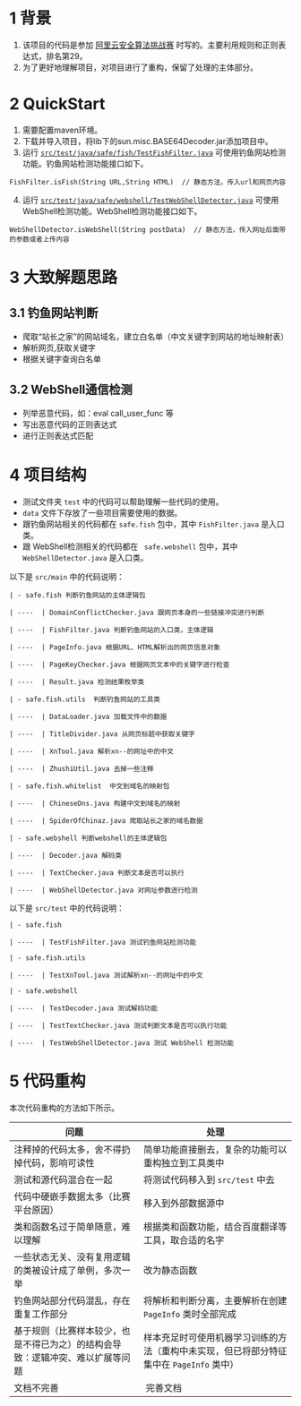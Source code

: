 # 1 背景
1. 该项目的代码是参加 
[阿里云安全算法挑战赛](https://tianchi.aliyun.com/competition/information.htm?raceId=231585) 时写的。主要利用规则和正则表达式，排名第29。
2. 为了更好地理解项目，对项目进行了重构，保留了处理的主体部分。

# 2 QuickStart
1. 需要配置maven环境。
2. 下载并导入项目，将lib下的sun.misc.BASE64Decoder.jar添加项目中。
3. 运行 [`src/test/java/safe/fish/TestFishFilter.java`](https://github.com/mindawei/aliyun-safe-match/blob/master/src/test/java/safe/fish/TestFishFilter.java) 可使用钓鱼网站检测功能。钓鱼网站检测功能接口如下。
```
FishFilter.isFish(String URL,String HTML)  // 静态方法，传入url和网页内容
```
4. 运行 [`src/test/java/safe/webshell/TestWebShellDetector.java`](https://github.com/mindawei/aliyun-safe-match/blob/master/src/test/java/safe/webshell/TestWebShellDetector.java) 可使用WebShell检测功能。WebShell检测功能接口如下。
```
WebShellDetector.isWebShell(String postData)  // 静态方法，传入网址后面带的参数或者上传内容
```


# 3 大致解题思路

## 3.1 钓鱼网站判断</h2>
* 爬取“站长之家”的网站域名，建立白名单（中文关键字到网站的地址映射表）<br>
* 解析网页,获取关键字<br>
* 根据关键字查询白名单<br>

## 3.2 WebShell通信检测</h2>
* 列举恶意代码，如：eval call_user_func 等<br>
* 写出恶意代码的正则表达式<br>
* 进行正则表达式匹配<br>


# 4 项目结构
* 测试文件夹 `test` 中的代码可以帮助理解一些代码的使用。
* `data` 文件下存放了一些项目需要使用的数据。
* 跟钓鱼网站相关的代码都在 `safe.fish` 包中，其中 `FishFilter.java` 是入口类。
* 跟 WebShell检测相关的代码都在 ` safe.webshell` 包中，其中 `WebShellDetector.java` 是入口类。

以下是 `src/main` 中的代码说明：
```
| - safe.fish 判断钓鱼网站的主体逻辑包

| ----  | DomainConflictChecker.java 跟网页本身的一些链接冲突进行判断

| ----  | FishFilter.java 判断钓鱼网站的入口类，主体逻辑

| ----  | PageInfo.java 根据URL、HTML解析出的网页信息对象

| ----  | PageKeyChecker.java 根据网页文本中的关键字进行检查

| ----  | Result.java 检测结果枚举类

| - safe.fish.utils  判断钓鱼网站的工具类

| ----  | DataLoader.java 加载文件中的数据

| ----  | TitleDivider.java 从网页标题中获取关键字

| ----  | XnTool.java 解析xn--的网址中的中文

| ----  | ZhushiUtil.java 去掉一些注释

| - safe.fish.whitelist  中文到域名的映射包

| ----  | ChineseDns.java 构建中文到域名的映射

| ----  | SpiderOfChinaz.java 爬取站长之家的域名数据

| - safe.webshell 判断webshell的主体逻辑包

| ----  | Decoder.java 解码类

| ----  | TextChecker.java 判断文本是否可以执行

| ----  | WebShellDetector.java 对网址参数进行检测
```

以下是 `src/test` 中的代码说明：
```
| - safe.fish

| ----  | TestFishFilter.java 测试钓鱼网站检测功能

| - safe.fish.utils  

| ----  | TestXnTool.java 测试解析xn--的网址中的中文

| - safe.webshell 

| ----  | TestDecoder.java 测试解码功能

| ----  | TestTextChecker.java 测试判断文本是否可以执行功能

| ----  | TestWebShellDetector.java 测试 WebShell 检测功能
```


# 5 代码重构
本次代码重构的方法如下所示。

|问题 | 处理 |
|--- | --- | 
| 注释掉的代码太多，舍不得扔掉代码，影响可读性 | 简单功能直接删去，复杂的功能可以重构独立到工具类中 |
| 测试和源代码混合在一起 | 将测试代码移入到 `src/test` 中去 |
| 代码中硬嵌手数据太多（比赛平台原因） | 移入到外部数据源中 |
| 类和函数名过于简单随意，难以理解 | 根据类和函数功能，结合百度翻译等工具，取合适的名字 |
| 一些状态无关、没有复用逻辑的类被设计成了单例，多次一举 | 改为静态函数 |
| 钓鱼网站部分代码混乱，存在重复工作部分 | 将解析和判断分离，主要解析在创建 `PageInfo` 类时全部完成 |
| 基于规则（比赛样本较少，也是不得已为之）的结构会导致：逻辑冲突、难以扩展等问题 | 样本充足时可使用机器学习训练的方法（重构中未实现，但已将部分特征集中在 `PageInfo` 类中）|
| 文档不完善 | 完善文档 |
